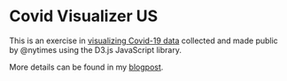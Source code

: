 # Covid Visualizer US

This is an exercise in [visualizing Covid-19 data](https://klauskomenda.net/sandbox/covid-visualizer-us/covid-by-us-county.html) collected and made public by @nytimes using the D3.js JavaScript library.

More details can be found in my [blogpost](https://klauskomenda.net/blog/2020/04/28/visualizing-covid-19-d3/).
